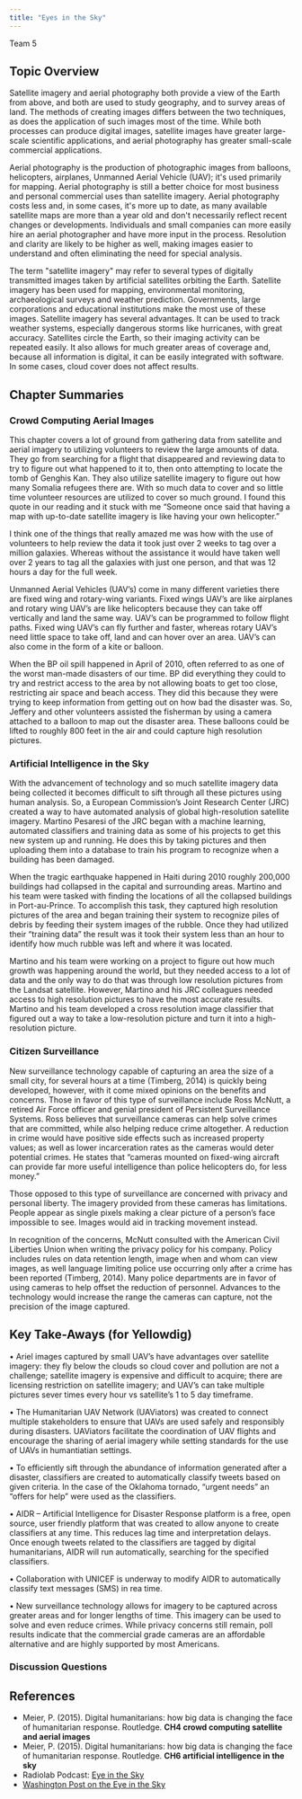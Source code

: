 ```yaml
---
title: "Eyes in the Sky"
---
```


Team 5

## Topic Overview
Satellite imagery and aerial photography both provide a view of the Earth from above, and both are used to study geography, and to survey areas of land. The methods of creating images differs between the two techniques, as does the application of such images most of the time. While both processes can produce digital images, satellite images have greater large-scale scientific applications, and aerial photography has greater small-scale commercial applications.

Aerial photography is the production of photographic images from balloons, helicopters, airplanes, Unmanned Aerial Vehicle (UAV); it's used primarily for mapping. Aerial photography is still a better choice for most business and personal commercial uses than satellite imagery. Aerial photography costs less and, in some cases, it's more up to date, as many available satellite maps are more than a year old and don't necessarily reflect recent changes or developments. Individuals and small companies can more easily hire an aerial photographer and have more input in the process. Resolution and clarity are likely to be higher as well, making images easier to understand and often eliminating the need for special analysis.

The term "satellite imagery" may refer to several types of digitally transmitted images taken by artificial satellites orbiting the Earth. Satellite imagery has been used for mapping, environmental monitoring, archaeological surveys and weather prediction. Governments, large corporations and educational institutions make the most use of these images. Satellite imagery has several advantages. It can be used to track weather systems, especially dangerous storms like hurricanes, with great accuracy. Satellites circle the Earth, so their imaging activity can be repeated easily. It also allows for much greater areas of coverage and, because all information is digital, it can be easily integrated with software. In some cases, cloud cover does not affect results.


## Chapter Summaries

### Crowd Computing Aerial Images
This chapter covers a lot of ground from gathering data from satellite and aerial imagery to utilizing volunteers to review the large amounts of data. They go from searching for a flight that disappeared and reviewing data to try to figure out what happened to it to, then onto attempting to locate the tomb of Genghis Kan. They also utilize satellite imagery to figure out how many Somalia refugees there are. With so much data to cover and so little time volunteer resources are utilized to cover so much ground. I found this quote in our reading and it stuck with me “Someone once said that having a map with up-to-date satellite imagery is like having your own helicopter.”

I think one of the things that really amazed me was how with the use of volunteers to help review the data it took just over 2 weeks to tag over a million galaxies. Whereas without the assistance it would have taken well over 2 years to tag all the galaxies with just one person, and that was 12 hours a day for the full week.

Unmanned Aerial Vehicles (UAV’s) come in many different varieties there are fixed wing and rotary-wing variants. Fixed wings UAV’s are like airplanes and rotary wing UAV’s are like helicopters because they can take off vertically and land the same way. UAV’s can be programmed to follow flight paths. Fixed wing UAV’s can fly further and faster, whereas rotary UAV’s need little space to take off, land and can hover over an area. UAV’s can also come in the form of a kite or balloon.

When the BP oil spill happened in April of 2010, often referred to as one of the worst man-made disasters of our time. BP did everything they could to try and restrict access to the area by not allowing boats to get too close, restricting air space and beach access. They did this because they were trying to keep information from getting out on how bad the disaster was. So, Jeffery and other volunteers assisted the fisherman by using a camera attached to a balloon to map out the disaster area. These balloons could be lifted to roughly 800 feet in the air and could capture high resolution pictures.


### Artificial Intelligence in the Sky
With the advancement of technology and so much satellite imagery data being collected it becomes difficult to sift through all these pictures using human analysis. So, a European Commission’s Joint Research Center (JRC) created a way to have automated analysis of global high-resolution satellite imagery. Martino Pesaresi of the JRC began with a machine learning, automated classifiers and training data as some of his projects to get this new system up and running. He does this by taking pictures and then uploading them into a database to train his program to recognize when a building has been damaged.

When the tragic earthquake happened in Haiti during 2010 roughly 200,000 buildings had collapsed in the capital and surrounding areas. Martino and his team were tasked with finding the locations of all the collapsed buildings in Port-au-Prince. To accomplish this task, they captured high resolution pictures of the area and began training their system to recognize piles of debris by feeding their system images of the rubble. Once they had utilized their “training data” the result was it took their system less than an hour to identify how much rubble was left and where it was located.

Martino and his team were working on a project to figure out how much growth was happening around the world, but they needed access to a lot of data and the only way to do that was through low resolution pictures from the Landsat satellite. However, Martino and his JRC colleagues needed access to high resolution pictures to have the most accurate results. Martino and his team developed a cross resolution image classifier that figured out a way to take a low-resolution picture and turn it into a high-resolution picture.


### Citizen Surveillance 
New surveillance technology capable of capturing an area the size of a small city, for several hours at a time (Timberg, 2014) is quickly being developed, however, with it come mixed opinions on the benefits and concerns.  Those in favor of this type of surveillance include Ross McNutt, a retired Air Force officer and genial president of Persistent Surveillance Systems. Ross believes that surveillance cameras can help solve crimes that are committed, while also helping reduce crime altogether.  A reduction in crime would have positive side effects such as increased property values; as well as lower incarceration rates as the cameras would deter potential crimes.  He states that “cameras mounted on fixed-wing aircraft can provide far more useful intelligence than police helicopters do, for less money.” 

Those opposed to this type of surveillance are concerned with privacy and personal liberty. The imagery provided from these cameras has limitations.  People appear as single pixels making a clear picture of a person’s face impossible to see. Images would aid in tracking movement instead.

In recognition of the concerns, McNutt consulted with the American Civil Liberties Union when writing the privacy policy for his company.  Policy includes rules on data retention length, image when and whom can view images, as well language limiting police use occurring only after a crime has been reported (Timberg, 2014). Many police departments are in favor of using cameras to help offset the reduction of personnel.  Advances to the technology would increase the range the cameras can capture, not the precision of the image captured.  



## Key Take-Aways (for Yellowdig)
•	Ariel images captured by small UAV’s have advantages over satellite imagery: they fly below the clouds so cloud cover and pollution are not a challenge; satellite imagery is expensive and difficult to acquire; there are licensing restriction on satellite imagery; and UAV’s can take multiple pictures sever times every hour vs satellite’s 1 to 5 day timeframe.  

•	The Humanitarian UAV Network (UAViators) was created to connect multiple stakeholders to ensure that UAVs are used safely and responsibly during disasters.  UAViators facilitate the coordination of UAV flights and encourage the sharing of aerial imagery while setting standards for the use of UAVs in humantiatian settings.  

•	To efficiently sift through the abundance of information generated after a disaster, classifiers are created to automatically classify tweets based on given criteria.  In the case of the Oklahoma tornado, “urgent needs” an “offers for help” were used as the classifiers. 

•	AIDR – Artificial Intelligence for Disaster Response platform is a free, open source, user friendly platform that was created to allow anyone to create classifiers at any time.  This reduces lag time and interpretation delays.  Once enough tweets related to the classifiers are tagged by digital humanitarians, AIDR will run automatically, searching for the specified classifiers. 

•	Collaboration with UNICEF is underway to modify AIDR to automatically classify text messages (SMS) in rea time. 

•	New surveillance technology allows for imagery to be captured across greater areas and for longer lengths of time.  This imagery can be used to solve and even reduce crimes.  While privacy concerns still remain, poll results indicate that the commercial grade cameras are an affordable alternative and are highly supported by most Americans.  

### Discussion Questions



## References

*	Meier, P. (2015). Digital humanitarians: how big data is changing the face of humanitarian response. Routledge. **CH4 crowd computing satellite and aerial images**  
*	Meier, P. (2015). Digital humanitarians: how big data is changing the face of humanitarian response. Routledge. **CH6 artificial intelligence in the sky**  
*	Radiolab Podcast: [Eye in the Sky](https://www.wnycstudios.org/story/eye-sky)   
* [Washington Post on the Eye in the Sky](https://www.washingtonpost.com/business/technology/new-surveillance-technology-can-track-everyone-in-an-area-for-several-hours-at-a-time/2014/02/05/82f1556e-876f-11e3-a5bd-844629433ba3_story.html)   



